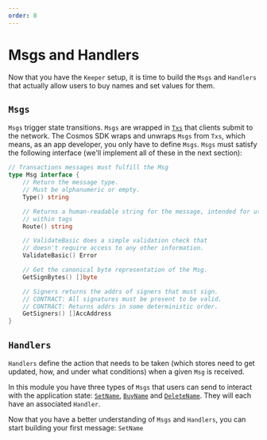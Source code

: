 ```yaml
---
order: 8
---
```


# Msgs and Handlers

Now that you have the `Keeper` setup, it is time to build the `Msgs` and `Handlers` that actually allow users to buy names and set values for them.

## `Msgs`

`Msgs` trigger state transitions. `Msgs` are wrapped in [`Txs`](https://github.com/cosmos/cosmos-sdk/blob/master/types/tx_msg.go#L34-L41) that clients submit to the network. The Cosmos SDK wraps and unwraps `Msgs` from `Txs`, which means, as an app developer, you only have to define `Msgs`. `Msgs` must satisfy the following interface (we'll implement all of these in the next section):

```go
// Transactions messages must fulfill the Msg
type Msg interface {
	// Return the message type.
	// Must be alphanumeric or empty.
	Type() string

	// Returns a human-readable string for the message, intended for utilization
	// within tags
	Route() string

	// ValidateBasic does a simple validation check that
	// doesn't require access to any other information.
	ValidateBasic() Error

	// Get the canonical byte representation of the Msg.
	GetSignBytes() []byte

	// Signers returns the addrs of signers that must sign.
	// CONTRACT: All signatures must be present to be valid.
	// CONTRACT: Returns addrs in some deterministic order.
	GetSigners() []AccAddress
}
```

## `Handlers`

`Handlers` define the action that needs to be taken (which stores need to get updated, how, and under what conditions) when a given `Msg` is received.

In this module you have three types of `Msgs` that users can send to interact with the application state: [`SetName`](set-name.md), [`BuyName`](./buy-name.md) and [`DeleteName`](./delete-name.md). They will each have an associated `Handler`.

Now that you have a better understanding of `Msgs` and `Handlers`, you can start building your first message: `SetName`
